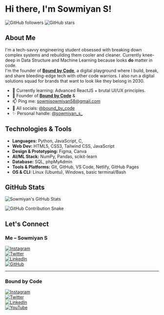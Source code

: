 # Hi there, I'm Sowmiyan S!
![GitHub followers](https://img.shields.io/github/followers/sowmiyan-s?label=Follow&style=social)
![GitHub stars](https://img.shields.io/github/stars/sowmiyan-s?style=social)
## About Me

I'm a tech-savvy engineering student obsessed with breaking down complex systems and rebuilding them cooler and cleaner. Currently knee-deep in Data Structure and Machine Learning because looks **do** matter in code.  
I'm the founder of [**Bound by Code**](https://instagram.com/bound_by_code), a digital playground where I build, break, and share bleeding-edge tech with other code warriors. I also run a digital solutions squad for brands that want to look like they belong in 2030.

- 🌱 Currently learning: Advanced ReactJS + brutal UI/UX principles.  
- 💼 Founder of [**Bound by Code**](https://instagram.com/bound_by_code) & 
- 📫 Ping me: [sowmisowmiyan58@gmail.com](mailto:sowmisowmiyan58@gmail.com)  
- 🔗 All socials: [@bound_by_code](https://instagram.com/bound_by_code)  
- ✨ Personal handle: [@sowmiyan_s_](https://instagram.com/sowmiyan_s_)

## Technologies & Tools

- **Languages:** Python, JavaScript, C, 
- **Web Dev:** HTML5, CSS3, Tailwind CSS, JavaScript
- **Design & Prototyping:** Figma, Canva  
- **AI/ML Stack:** NumPy, Pandas, scikit-learn  
- **Database:** SQL, phpMyAdmin  
- **Tools & Platforms:** Git, GitHub, VS Code, Netlify, GitHub Pages  
- **OS & CLI:** Linux (Ubuntu), Windows, basic terminal/Bash

## GitHub Stats

![Sowmiyan's GitHub Stats](https://github-readme-stats.vercel.app/api?username=sowmiyan-s&show_icons=true&theme=radical)

![GitHub Contribution Snake](https://github.com/sowmiyan-s/sowmiyan-s/blob/output/github-contribution-grid-snake.svg)
## Let's Connect

### Me – Sowmiyan S

[![Instagram](https://img.shields.io/badge/-@sowmiyan__s__-E4405F?logo=instagram&logoColor=white&style=for-the-badge)](https://instagram.com/sowmiyan_s_)  
[![Twitter](https://img.shields.io/badge/-@sowmiyan__s__-1DA1F2?logo=twitter&logoColor=white&style=for-the-badge)](https://twitter.com/sowmiyan_s)  
[![LinkedIn](https://img.shields.io/badge/-Sowmiyan%20S-0077B5?logo=linkedin&logoColor=white&style=for-the-badge)](https://www.linkedin.com/in/sowmiyan-s)  
[![GitHub](https://img.shields.io/badge/-sowmiyan--s-181717?logo=github&logoColor=white&style=for-the-badge)](https://github.com/SOWMIYAN-S)  

---

### Bound by Code

[![Instagram](https://img.shields.io/badge/-@bound__by__code-E4405F?logo=instagram&logoColor=white&style=for-the-badge)](https://instagram.com/bound_by_code)  
[![Twitter](https://img.shields.io/badge/-@bound__by__code-1DA1F2?logo=twitter&logoColor=white&style=for-the-badge)](https://twitter.com/bound_by_code)  
[![LinkedIn](https://img.shields.io/badge/-Sowmiyan%20S-0077B5?logo=linkedin&logoColor=white&style=for-the-badge)](https://www.linkedin.com/in/bound-by-code)  
[![YouTube](https://img.shields.io/badge/-Bound%20by%20Code-FF0000?logo=youtube&logoColor=white&style=for-the-badge)](https://www.youtube.com/@bound_by_code)
